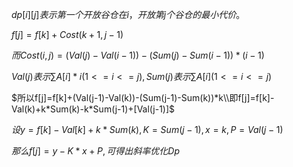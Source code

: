 $dp[i][j]表示第一个开放谷仓在i，开放第j个谷仓的最小代价。$

$f[j]=f[k]+Cost(k+1,j-1)$

$而 Cost(i,j)=(Val(j)-Val(i-1))-(Sum(j)-Sum(i-1))*(i-1)$

$Val(j)表示∑A[i]*i(1<=i<=j),Sum(j)表示∑A[i](1<=i<=j)$

$所以f[j]=f[k]+(Val(j-1)-Val(k))-(Sum(j-1)-Sum(k))*k\\即f[j]=f[k]-Val(k)+k*Sum(k)-k*Sum(j-1)+[Val(j-1)]$

$设y=f[k]-Val[k]+k*Sum(k),K=Sum(j-1),x=k,P=Val(j-1)​$

$那么 f[j]=y-K*x+P,可得出斜率优化Dp$




